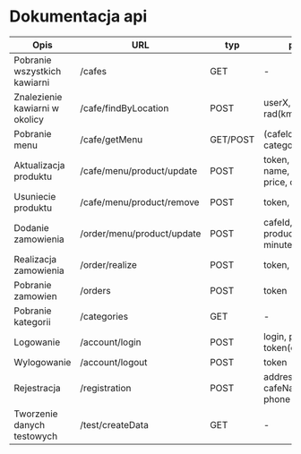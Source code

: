 Dokumentacja api
==================

| Opis      | URL       | typ | params  | return|
|-----------|-----------|------|---------| ----------|
| Pobranie wszystkich kawiarni    | /cafes         |GET| - | JSON
|Znalezienie kawiarni w okolicy | /cafe/findByLocation | POST| userX, userY, rad(km)|JSON
|Pobranie menu | /cafe/getMenu | GET/POST | (cafeId, category)/(token) | JSON
|Aktualizacja produktu| /cafe/menu/product/update | POST| token, productId, name, description, price, categoryId| "OK"
|Usuniecie produktu | /cafe/menu/product/remove | POST | token, productId | "OK"
|Dodanie zamowienia| /order/menu/product/update | POST | cafeId, userName, productIds(tablica), minutes | "OK"
|Realizacja zamowienia | /order/realize | POST | token, orderId | "OK"
|Pobranie zamowien | /orders | POST |token|JSON
|Pobranie kategorii| /categories | GET | - | JSON
|Logowanie| /account/login | POST | login, password, token(opcjonalnie) | JSON
|Wylogowanie| /account/logout| POST | token | "OK"
|Rejestracja| /registration | POST | address, cafeName, email, phone | "OK"
|Tworzenie danych testowych | /test/createData | GET | - | "OK"